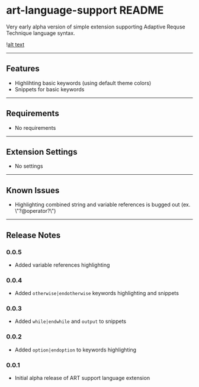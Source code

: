 # art-language-support README

Very early alpha version of simple extension supporting Adaptive Requse Technique language syntax. 

\![alt text](images/art-animation.gif)

---
## Features

- Highlihting basic keywords (using default theme colors)
- Snippets for basic keywords
---
## Requirements

- No requirements
---
## Extension Settings

- No settings
---
## Known Issues

- Highlighting combined string and variable references is bugged out (ex. \\"?@operator?\\")
---
## Release Notes

### 0.0.5
- Added variable references highlighting

### 0.0.4
- Added `otherwise|endotherwise` keywords highlighting and snippets

### 0.0.3
- Added `while|endwhile` and `output` to snippets

### 0.0.2
- Added `option|endoption` to keywords highlighting

### 0.0.1
- Initial alpha release of ART support language extension